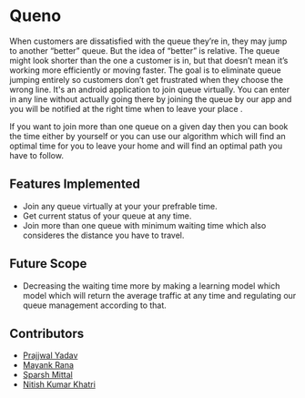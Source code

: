 # Queno
When customers are dissatisfied with the queue they’re in, they may jump to another “better” queue. But the idea of “better” is relative. The queue might look shorter than the one a customer is in, but that doesn’t mean it’s working more efficiently or moving faster. The goal is to eliminate queue jumping entirely so customers don’t get frustrated when they choose the wrong line.
It's an android application to join queue virtually. You can enter in any line without actually going there by joining the queue by our app and you will be notified at the right time when to leave your place .

If you want to join more than one queue on a given day then you can book the time either by yourself or you can use our algorithm which will find an optimal time for you to leave your home and will find an optimal path you have to follow.

## Features Implemented
* Join any queue virtually at your your prefrable time.
* Get current status of your queue at any time.
* Join more than one queue with minimum waiting time which also consideres the distance you have to travel.

## Future Scope
* Decreasing the waiting time more by making a learning model which model which will return the average traffic at any time and regulating our queue management according to that.

## Contributors
* [Prajjwal Yadav](https://github.com/prajjyadav) 
* [Mayank Rana](https://github.com/mayankrana1)
* [Sparsh Mittal](https://github.com/MrSparsh)
* [Nitish Kumar Khatri](https://github.com/nitishkhatri161)
